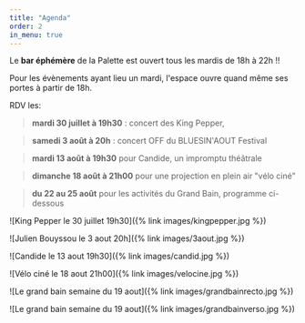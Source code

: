 ```yaml
---
title: "Agenda"
order: 2
in_menu: true
---
```

Le **bar éphémère** de la Palette est ouvert tous les mardis de 18h à 22h !!

Pour les évènements ayant lieu un mardi, l'espace ouvre quand même ses portes à partir de 18h.



RDV les:

> **mardi 30 juillet à 19h30** : concert des King Pepper,

> **samedi 3 août à 20h** : concert OFF du BLUESIN'AOUT Festival

> **mardi 13 août à 19h30** pour Candide, un impromptu théâtrale

> **dimanche 18 août à 21h00** pour une projection en plein air "vélo ciné"

> **du 22 au 25 août** pour les activités du Grand Bain, programme ci-dessous



![King Pepper le 30 juillet 19h30]({% link images/kingpepper.jpg %})

![Julien Bouyssou le 3 aout 20h]({% link images/3aout.jpg %})

![Candide le 13 aout 19h30]({% link images/candid.jpg %})

![Vélo ciné le 18 aout 21h00]({% link images/velocine.jpg %})

![Le grand bain semaine du 19 aout]({% link images/grandbainrecto.jpg %})

![Le grand bain semaine du 19 aout]({% link images/grandbainverso.jpg %}) 